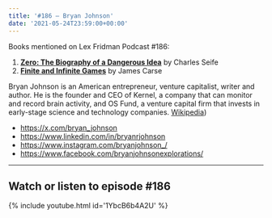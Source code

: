 ```yaml
---
title: '#186 – Bryan Johnson'
date: '2021-05-24T23:59:00+00:00'
---
```


Books mentioned on Lex Fridman Podcast #186:

1. <b><a href="https://amzn.to/3hDOwnI" target="_blank" rel="sponsored noopener noreferrer">Zero: The Biography of a Dangerous Idea</a></b> by Charles Seife
2. <b><a href="https://amzn.to/3BQ64ny" target="_blank" rel="sponsored noopener noreferrer">Finite and Infinite Games</a></b> by James Carse

<!--more-->

Bryan Johnson is an American entrepreneur, venture capitalist, writer and author. He is the founder and CEO of Kernel, a company that can monitor and record brain activity, and OS Fund, a venture capital firm that invests in early-stage science and technology companies. <a href="https://en.wikipedia.org/wiki/Bryan_Johnson_(entrepreneur" target="_blank">Wikipedia</a>)

- <a href="https://x.com/bryan_johnson" target="_blank">https://x.com/bryan_johnson</a>
- <a href="https://www.linkedin.com/in/bryanrjohnson" target="_blank">https://www.linkedin.com/in/bryanrjohnson</a>
- <a href="https://www.instagram.com/bryanjohnson_/" target="_blank">https://www.instagram.com/bryanjohnson_/</a>
- <a href="https://www.facebook.com/bryanjohnsonexplorations/" target="_blank">https://www.facebook.com/bryanjohnsonexplorations/</a>

- - - - - -

## Watch or listen to episode #186

{% include youtube.html id='1YbcB6b4A2U' %}
